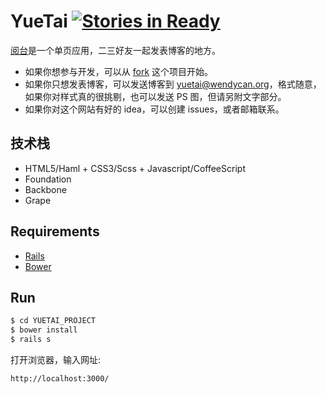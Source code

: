 YueTai [![Stories in Ready](https://badge.waffle.io/wendycan/yuetai.wendycan.org.svg?label=ready&title=Ready)](http://waffle.io/wendycan/yuetai.wendycan.org)
===========================
[阅台](http://yuetai.wendycan.org)是一个单页应用，二三好友一起发表博客的地方。

* 如果你想参与开发，可以从 [fork](https://github.com/wendycan/yuetai.wendycan.org/fork) 这个项目开始。
* 如果你只想发表博客，可以发送博客到 yuetai@wendycan.org，格式随意，如果你对样式真的很挑剔，也可以发送 PS 图，但请另附文字部分。
* 如果你对这个网站有好的 idea，可以创建 issues，或者邮箱联系。

技术栈
---------
* HTML5/Haml + CSS3/Scss + Javascript/CoffeeScript
* Foundation
* Backbone
* Grape

Requirements
---------
* [Rails](https://github.com/rails/rails)
* [Bower](https://github.com/bower/bower)

Run
---------
~~~ sh
$ cd YUETAI_PROJECT
$ bower install
$ rails s
~~~

打开浏览器，输入网址:

~~~
http://localhost:3000/
~~~
